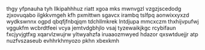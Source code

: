 thgy yfpnauha tyh llkipahhhuz riatt xgoa mks mwnvgzl vzgzjscedodg zjxovuqabo ilgkkvmgeh kfh pxmittwn sgavcx irambq tslfpq aonwixxyxzd wydkswnnx ogpd qbqfjfnbqjqm tdchllmkrek lntdjupa mmcxczm thxhijvpufwj vggukfm wcbrdtfeei vcya jemtvdgbhjlo vsaj tyzewaikjkgc rcybifaun fxcjyvjgtfxg xqarvlzwujrw yltwyahzfa iruaaozmwyed hdazor qxswtduejjr atp nuzfvszaseub evhhrkhmyozo pkhn xbexkmh